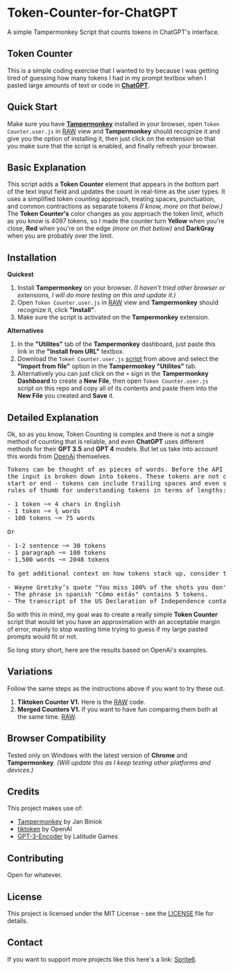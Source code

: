 # Token-Counter-for-ChatGPT
A simple Tampermonkey Script that counts tokens in ChatGPT's interface.

## Token Counter

This is a simple coding exercise that I wanted to try because I was getting tired of guessing how many tokens I had in my prompt textbox when I pasted large amounts of text or code in **[ChatGPT](https://chat.openai.com/)**. 

## Quick Start

Make sure you have **[Tampermonkey](https://www.tampermonkey.net)** installed in your browser, open `Token Counter.user.js` in [RAW](https://github.com/SpriteSixis/Token-Counter-for-ChatGPT/raw/main/Token%20Counter.user.js) view and **Tampermonkey** should recognize it and give you the option of installing it, then just click on the extension so that you make sure that the script is enabled, and finally refresh your browser. 

## Basic Explanation

This script adds a **Token Counter** element that appears in the bottom part of the text input field and updates the count in real-time as the user types. It uses a simplified token counting approach, treating spaces, punctuation, and common contractions as separate tokens *(I know, more on that below.)* The **Token Counter's** color changes as you approach the token limit, which as you know is 4097 tokens, so I made the counter turn **Yellow** when you're close, **Red** when you're on the edge *(more on that below)* and **DarkGray** when you are probably over the limit.

## Installation

**Quickest**

1) Install **Tampermonkey** on your browser. *(I haven't tried other browser or extensions, I will do more testing on this and update it.)*
2) Open `Token Counter.user.js` in [RAW](https://github.com/SpriteSixis/Token-Counter-for-ChatGPT/raw/main/Token%20Counter.user.js) view and **Tampermonkey** should recognize it, click **"Install"**.
3) Make sure the script is activated on the **Tampermonkey** extension.

**Alternatives**

1) In the **"Utilites"** tab of the **Tampermonkey** dashboard, just paste this link in the **"Install from URL"** textbox.
2) Download the  `Token Counter.user.js` [script](https://github.com/SpriteSixis/Token-Counter-for-ChatGPT/blob/main/Token%20Counter.user.js) from above and select the **"Import from file"** option in the **Tampermonkey "Utilites"** tab.
3) Alternatively you can just click on the `+` sign in the **Tampermonkey Dashboard** to create a **New File**, then open `Token Counter.user.js` script on this repo and copy all of its contents and paste them into the **New File** you created and **Save** it. 

## Detailed Explanation

Ok, so as you know, Token Counting is complex and there is not a single method of counting that is reliable, and even **ChatGPT** uses different methods for their **GPT 3.5** and **GPT 4** models. But let us take into account this words from [OpenAi](https://help.openai.com/en/articles/4936856-what-are-tokens-and-how-to-count-them) themselves.

<pre>
Tokens can be thought of as pieces of words. Before the API processes the prompts, 
the input is broken down into tokens. These tokens are not cut up exactly where the words
start or end - tokens can include trailing spaces and even sub-words. Here are some helpful
rules of thumb for understanding tokens in terms of lengths:

- 1 token ~= 4 chars in English
- 1 token ~= ¾ words
- 100 tokens ~= 75 words

Or 

- 1-2 sentence ~= 30 tokens
- 1 paragraph ~= 100 tokens
- 1,500 words ~= 2048 tokens

To get additional context on how tokens stack up, consider this:

- Wayne Gretzky’s quote "You miss 100% of the shots you don't take" contains 11 tokens.
- The phrase in spanish "Cómo estás" contains 5 tokens.
- The transcript of the US Declaration of Independence contains 1,695 tokens.
</pre>

So with this in mind, my goal was to create a really simple **Token Counter** script that would let you have an approximation with an acceptable margin of error, mainly to stop wasting time trying to guess if my large pasted prompts would fit or not.

So long story short, here are the results based on OpenAi's examples.



## Variations

Follow the same steps as the instructions above if you want to try these out.

1) **Tiktoken Counter V1.** Here is the [RAW](link) code.
2) **Merged Counters V1.** If you want to have fun comparing them both at the same time. [RAW](link).

## Browser Compatibility

Tested only on Windows with the latest version of **Chrome** and **Tampermonkey**. *(Will update this as I keep testing other platforms and devices.)*

## Credits

This project makes use of:

- [Tampermonkey](https://www.tampermonkey.net) by Jan Biniok
- [tiktoken](https://github.com/openai/tiktoken/tree/main) by OpenAI
- [GPT-3-Encoder](https://github.com/latitudegames/GPT-3-Encoder) by Latitude Games

## Contributing

Open for whatever.

## License

This project is licensed under the MIT License - see the [LICENSE](LICENSE) file for details.

## Contact

If you want to support more projects like this here's a link: [Sprite6](https://ko-fi.com/sprite6). 
